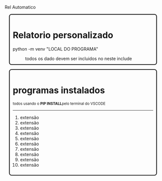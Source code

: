 <head>
    <p id="title" style="size: 20px
    font-align: center">Rel Automatico</P>
</head>
<body>
    <div style="size: 10px;
        border-radius:.5rem;
        border: 2px solid black;
        padding: 10px;
        margin: 1em;">
        <h1>Relatorio personalizado</h1>
        <p>python -m venv "LOCAL DO PROGRAMA"</p>
        <dd>todos os dado devem ser incluidos no neste include</dd>
    </div>
    <div style="size: 10px;
        border-radius:.5rem;
        border: 2px solid black;
        padding: 10px;
        margin: 1em;">
        <H1>programas instalados</H1>
        <sub>todos usando o <strong>PIP INSTALL</strong>pelo terminal do VSCODE</sub>
        <hr>
        <ol>
            <li>extensão</li>
            <li>extensão</li>
            <li>extensão</li>
            <li>extensão</li>
            <li>extensão</li>
            <li>extensão</li>
            <li>extensão</li>
            <li>extensão</li>
            <li>extensão</li>
            <li>extensão</li>
        </ol>
    </div>
    <footer>
        <p></p>
    <footer>
</body>